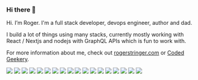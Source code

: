 ### Hi there 👋

Hi. I’m Roger. I'm a full stack developer, devops engineer, author and dad.

I build a lot of things using many stacks, currently mostly working with React / Nextjs and nodejs with GraphQL APIs which is fun to work with.

For more information about me, check out [rogerstringer.com](https://rogerstringer.com/) or [Coded Geekery](https://codedgeekery.com/).

![](https://img.shields.io/badge/Tools-Twilio-informational?style=flat&logo=twilio&logoColor=white&color=red) ![](https://img.shields.io/badge/OS-Linux-informational?style=flat&logo=linux&logoColor=white&color=blue) ![](https://img.shields.io/badge/Tools-Docker-informational?style=flat&logo=docker&logoColor=white&color=blue) ![](https://img.shields.io/badge/Tools-Kubernetes-informational?style=flat&logo=kubernetes&logoColor=white&color=blue) ![](https://img.shields.io/badge/Tools-Digital%20Ocean-informational?style=flat&logo=digitalocean&logoColor=white&color=blue) ![](https://img.shields.io/badge/Tools-Amazon%20AWS-informational?style=flat&logo=amazonaws&logoColor=white&color=blue) ![](https://img.shields.io/badge/Tools-Google%20Cloud-informational?style=flat&logo=googlecloud&logoColor=white&color=blue) ![](https://img.shields.io/badge/Tools-GraphQL-informational?style=flat&logo=graphql&logoColor=white&color=blue) ![](https://img.shields.io/badge/Tool-PostgreSQL-informational?style=flat&logo=postgresql&logoColor=white&color=blue) ![](https://img.shields.io/badge/Tool-MongDB-informational?style=flat&logo=mongodb&logoColor=white&color=blue) ![](https://img.shields.io/badge/Tool-MySQL-informational?style=flat&logo=mysql&logoColor=white&color=blue) ![](https://img.shields.io/badge/Code-Nodejs-informational?style=flat&logo=nodejs&logoColor=white&color=blue) ![](https://img.shields.io/badge/Code-React-informational?style=flat&logo=react&logoColor=white&color=blue) ![](https://img.shields.io/badge/Code-Nextjs-informational?style=flat&logo=nextjs&logoColor=white&color=blue) ![](https://img.shields.io/badge/Code-JavaScript-informational?style=flat&logo=javascript&logoColor=white&color=blue) ![](https://img.shields.io/badge/Code-PHP-informational?style=flat&logo=php&logoColor=white&color=blue) ![](https://img.shields.io/badge/Code-Python-informational?style=flat&logo=python&logoColor=white&color=blue) ![](https://img.shields.io/badge/Code-Golang-informational?style=flat&logo=golang&logoColor=white&color=blue)


<!--
**freekrai/freekrai** is a ✨ _special_ ✨ repository because its `README.md` (this file) appears on your GitHub profile.

Here are some ideas to get you started:

- 🔭 I’m currently working on ...
- 🌱 I’m currently learning ...
- 👯 I’m looking to collaborate on ...
- 🤔 I’m looking for help with ...
- 💬 Ask me about ...
- 📫 How to reach me: ...
- 😄 Pronouns: ...
- ⚡ Fun fact: ...
-->
